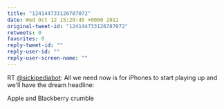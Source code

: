 ```yaml
---
title: "124144733126787072"
date: Wed Oct 12 15:29:45 +0000 2011
original-tweet-id: "124144733126787072"
retweets: 0
favorites: 0
reply-tweet-id: ""
reply-user-id: ""
reply-user-screen-name: ""
---
```

RT <a href="https://twitter.com/sickipediabot">@sickipediabot</a>: All we need now is for iPhones to start playing up and we'll have the dream headline: 

Apple and Blackberry crumble
